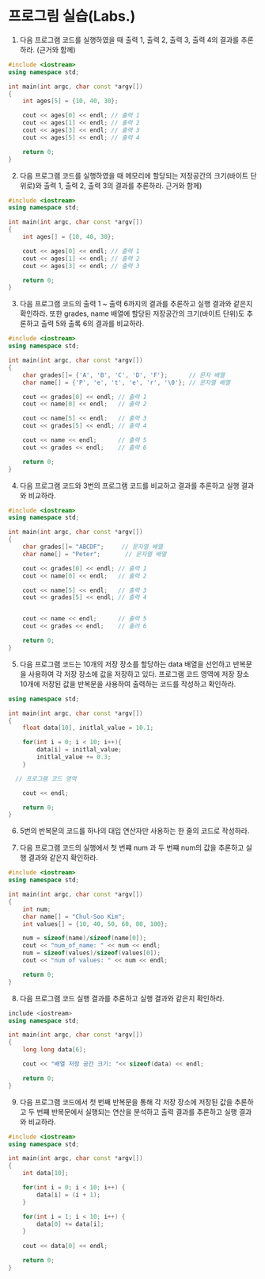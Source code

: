 # 프로그림 실습(Labs.)

1. 다음 프로그램 코드를 실행하였을 때 출력 1, 출력 2, 출력 3, 출력 4의 결과를 추론하라. (근거와 함께)

```c++
#include <iostream>
using namespace std;

int main(int argc, char const *argv[])
{
	int ages[5] = {10, 40, 30};

	cout << ages[0] << endl; // 출력 1
	cout << ages[1] << endl; // 출력 2
	cout << ages[3] << endl; // 출력 3
	cout << ages[5] << endl; // 출력 4

	return 0;
}
```
2. 다음 프로그램 코드를 실행하였을 때 메모리에 할당되는 저정공간의 크기(바이트 단위로)와 출력 1, 출력 2, 출력 3의 결과를 추론하라. 근거와 함께) 

```c++
#include <iostream>
using namespace std;

int main(int argc, char const *argv[])
{
	int ages[] = {10, 40, 30};

	cout << ages[0] << endl; // 출력 1
	cout << ages[1] << endl; // 출력 2
	cout << ages[3] << endl; // 출력 3

	return 0;
}
```
3. 다음 프로그램 코드의 출력 1 ~ 출력 6까지의 결과를 추론하고 실행 결과와 같은지 확인하라. 또한 grades, name 배열에 할당된 저장공간의 크기(바이트 단위)도 추론하고 출력 5와 출록 6의 결과를 비교하라. 

```c++
#include <iostream>
using namespace std;

int main(int argc, char const *argv[])
{
	char grades[]= {'A', 'B', 'C', 'D', 'F'};      // 문자 배열 
	char name[] = {'P', 'e', 't', 'e', 'r', '\0'}; // 문자열 배열

	cout << grades[0] << endl; // 출력 1
	cout << name[0] << endl;   // 출력 2

	cout << name[5] << endl;   // 출력 3
	cout << grades[5] << endl; // 출력 4

	cout << name << endl;      // 출력 5
	cout << grades << endl;    // 출력 6

	return 0;
}
```
4. 다음 프로그램 코드와 3번의 프로그램 코드를 비교하고 결과를 추론하고 실행 결과와 비교하라. 

```c++
#include <iostream>
using namespace std;

int main(int argc, char const *argv[])
{
	char grades[]= "ABCDF";     // 문자열 배열 
	char name[] = "Peter";       // 문자열 배열

	cout << grades[0] << endl; // 출력 1
	cout << name[0] << endl;   // 출력 2

	cout << name[5] << endl;   // 출력 3
	cout << grades[5] << endl; // 출력 4


	cout << name << endl;      // 출력 5
	cout << grades << endl;    // 출려 6

	return 0;
}
```
5. 다음 프로그램 코드는 10개의 저장 장소를 할당하는 data 배열을 선언하고 반복문을 사용하여 각 저장 장소에 값을 저장하고 있다. 
프로그램 코드 영역에 저장 장소 10개에 저장된 값을 반복문을 사용하여 출력하는 코드를 작성하고 확인하라.

```c++
using namespace std;

int main(int argc, char const *argv[])
{
	float data[10], initlal_value = 10.1;

	for(int i = 0; i < 10; i++){
		data[i] = initlal_value;
		initlal_value += 0.3;
	}

  // 프로그램 코드 영역

	cout << endl;

	return 0;
}
```

6. 5번의 반복문의 코드를 하나의 대입 연산자만 사용하는 한 줄의 코드로 작성하라. 

7. 다음 프로그램 코드의 실행에서 첫 번쨰 num 과 두 번쨰 num의 값을 추론하고 실행 결과와 같은지 확인하라. 

```c++
#include <iostream>
using namespace std;

int main(int argc, char const *argv[])
{
	int num;
	char name[] = "Chul-Soo Kim";
	int values[] = {10, 40, 50, 60, 80, 100};

	num = sizeof(name)/sizeof(name[0]);
	cout << "num_of_name: " << num << endl;
	num = sizeof(values)/sizeof(values[0]);
	cout << "num of values: " << num << endl;

	return 0;
}
```

8. 다음 프로그램 코드 실행 결과를 추론하고 실행 결과와 같은지 확인하라. 

```c++
include <iostream>
using namespace std;

int main(int argc, char const *argv[])
{
	long long data[6];

	cout << "배열 저장 공간 크기: "<< sizeof(data) << endl;

	return 0;
}
```
9. 다음 프로그램 코드에서 첫 번째 반복문을 통해 각 저장 장소에 저장된 값을 추론하고 두 번쨰 반복문에서 실행되는 연산을 분석하고 출력 결과를 추론하고 실행 결과와 비교하라.

```c++
#include <iostream>
using namespace std;

int main(int argc, char const *argv[])
{
	int data[10];

	for(int i = 0; i < 10; i++) {
		data[i] = (i + 1);
	}

	for(int i = 1; i < 10; i++) {
		data[0] += data[i];
	}
	
	cout << data[0] << endl;

	return 0;
}
```
